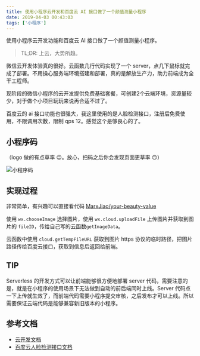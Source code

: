 ```yaml
---
title: 使用小程序云开发和百度云 AI 接口做了一个颜值测量小程序
date: 2019-04-03 00:43:03
tags: ['小程序']
---
```


使用小程序云开发功能和百度云 AI 接口做了一个颜值测量小程序。

> TL;DR: 上云，大势所趋。

<!-- more -->

微信云开发体验真的很好。云函数几行代码实现了一个 server，点几下鼠标就完成了部署。不用操心服务端环境搭建和部署，真的是解放生产力，助力前端成为全干工程师。

现阶段的微信小程序的云开发提供免费基础套餐，可创建2个云端环境，资源量较少，对于做个小项目玩玩来说再合适不过了。

百度云的 ai 接口功能也很强大，我这里使用的是人脸检测接口，注册后免费使用，不限调用次数，限制 qps 12。感觉这个是够良心的了。

## 小程序码

（logo 做的有点草率 😉。放心，扫码之后你会发现页面更草率 🙃）

![小程序码](https://7863-xcx-0b2817-1257953462.tcb.qcloud.la/gh_22508b216a19_258.jpg?sign=f9b0bdeafe8dbabd7b5f54632b8c5fa3&t=1554222908)

## 实现过程

非常简单，有兴趣可以直接看代码 [MarxJiao/your-beauty-value](https://github.com/MarxJiao/your-beauty-value)

使用 `wx.chooseImage` 选择图片，使用 `wx.cloud.uploadFile` 上传图片并获取到图片的 `fileID`，传给自己写的云函数`getImageData`。

云函数中使用 `cloud.getTempFileURL` 获取到图片 https 协议的临时路径，把图片路径传给百度云接口，获取到信息后返回给前端。

## TIP

Serverless 的开发方式可以让前端能够很方便地部署 server 代码，需要注意的是，就是在小程序的使用场景下无法做到自动的前后端同时上线。Server 代码点一下上传就生效了，而前端代码需要小程序提交审核，之后发布才可以上线。所以需要保证云端代码是能够兼容新旧版本的小程序。

## 参考文档

- [云开发文档](https://developers.weixin.qq.com/miniprogram/dev/wxcloud/basis/getting-started.html)
- [百度云人脸检测接口文档](http://ai.baidu.com/docs#/Face-Detect-V3/top)